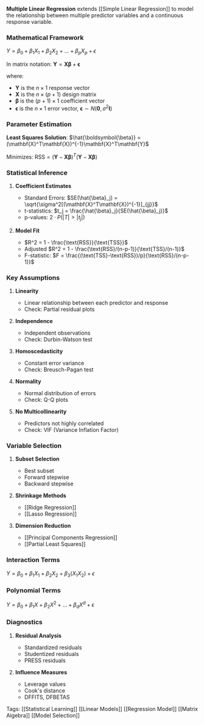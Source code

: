 **Multiple Linear Regression** extends [[Simple Linear Regression]] to model the relationship between multiple predictor variables and a continuous response variable.

### Mathematical Framework

$Y = \beta_0 + \beta_1X_1 + \beta_2X_2 + ... + \beta_pX_p + \epsilon$

In matrix notation:
$\mathbf{Y} = \mathbf{X}\boldsymbol{\beta} + \boldsymbol{\epsilon}$

where:
- $\mathbf{Y}$ is the $n \times 1$ response vector
- $\mathbf{X}$ is the $n \times (p+1)$ design matrix
- $\boldsymbol{\beta}$ is the $(p+1) \times 1$ coefficient vector
- $\boldsymbol{\epsilon}$ is the $n \times 1$ error vector, $\boldsymbol{\epsilon} \sim N(\mathbf{0}, \sigma^2\mathbf{I})$

### Parameter Estimation

**Least Squares Solution**:
$\hat{\boldsymbol{\beta}} = (\mathbf{X}^T\mathbf{X})^{-1}\mathbf{X}^T\mathbf{Y}$

Minimizes:
$\text{RSS} = (\mathbf{Y} - \mathbf{X}\boldsymbol{\beta})^T(\mathbf{Y} - \mathbf{X}\boldsymbol{\beta})$

### Statistical Inference

1. **Coefficient Estimates**
   - Standard Errors: $SE(\hat{\beta}_j) = \sqrt{\sigma^2[(\mathbf{X}^T\mathbf{X})^{-1}]_{jj}}$
   - t-statistics: $t_j = \frac{\hat{\beta}_j}{SE(\hat{\beta}_j)}$
   - p-values: $2\cdot P(|T| > |t_j|)$

2. **Model Fit**
   - $R^2 = 1 - \frac{\text{RSS}}{\text{TSS}}$
   - Adjusted $R^2 = 1 - \frac{\text{RSS}/(n-p-1)}{\text{TSS}/(n-1)}$
   - F-statistic: $F = \frac{(\text{TSS}-\text{RSS})/p}{\text{RSS}/(n-p-1)}$

### Key Assumptions

1. **Linearity**
   - Linear relationship between each predictor and response
   - Check: Partial residual plots

2. **Independence**
   - Independent observations
   - Check: Durbin-Watson test

3. **Homoscedasticity**
   - Constant error variance
   - Check: Breusch-Pagan test

4. **Normality**
   - Normal distribution of errors
   - Check: Q-Q plots

5. **No Multicollinearity**
   - Predictors not highly correlated
   - Check: VIF (Variance Inflation Factor)

### Variable Selection

1. **Subset Selection**
   - Best subset
   - Forward stepwise
   - Backward stepwise

2. **Shrinkage Methods**
   - [[Ridge Regression]]
   - [[Lasso Regression]]

3. **Dimension Reduction**
   - [[Principal Components Regression]]
   - [[Partial Least Squares]]

### Interaction Terms
$Y = \beta_0 + \beta_1X_1 + \beta_2X_2 + \beta_3(X_1X_2) + \epsilon$

### Polynomial Terms
$Y = \beta_0 + \beta_1X + \beta_2X^2 + ... + \beta_dX^d + \epsilon$

### Diagnostics

1. **Residual Analysis**
   - Standardized residuals
   - Studentized residuals
   - PRESS residuals

2. **Influence Measures**
   - Leverage values
   - Cook's distance
   - DFFITS, DFBETAS

Tags:
[[Statistical Learning]]
[[Linear Models]]
[[Regression Model]]
[[Matrix Algebra]]
[[Model Selection]]
